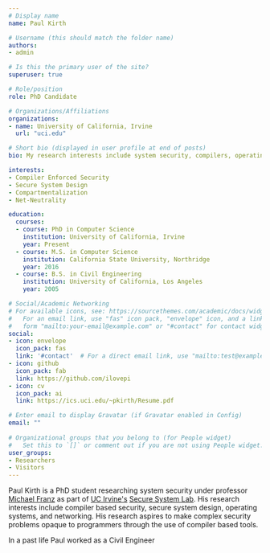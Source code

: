 ```yaml
---
# Display name
name: Paul Kirth

# Username (this should match the folder name)
authors:
- admin

# Is this the primary user of the site?
superuser: true

# Role/position
role: PhD Candidate

# Organizations/Affiliations
organizations:
- name: University of California, Irvine
  url: "uci.edu"

# Short bio (displayed in user profile at end of posts)
bio: My research interests include system security, compilers, operating systems, and networking.

interests:
- Compiler Enforced Security
- Secure System Design
- Compartmentalization
- Net-Neutrality

education:
  courses:
  - course: PhD in Computer Science
    institution: University of California, Irvine
    year: Present
  - course: M.S. in Computer Science
    institution: California State University, Northridge
    year: 2016
  - course: B.S. in Civil Engineering
    institution: University of California, Los Angeles
    year: 2005

# Social/Academic Networking
# For available icons, see: https://sourcethemes.com/academic/docs/widgets/#icons
#   For an email link, use "fas" icon pack, "envelope" icon, and a link in the
#   form "mailto:your-email@example.com" or "#contact" for contact widget.
social:
- icon: envelope
  icon_pack: fas
  link: '#contact'  # For a direct email link, use "mailto:test@example.org".
- icon: github
  icon_pack: fab
  link: https://github.com/ilovepi
- icon: cv
  icon_pack: ai
  link: https://ics.uci.edu/~pkirth/Resume.pdf

# Enter email to display Gravatar (if Gravatar enabled in Config)
email: ""
  
# Organizational groups that you belong to (for People widget)
#   Set this to `[]` or comment out if you are not using People widget.  
user_groups:
- Researchers
- Visitors
---
```


Paul Kirth is a PhD student researching system security under professor [Michael Franz](https://michaelfranz.com) as part of [UC Irvine's](https://uci.edu) [Secure System Lab](https://ssllab.org). His research interests include compiler based security, secure system design, operating systems, and networking. His research aspires to make complex security problems opaque to programmers through the use of compiler based tools.

In a past life Paul worked as a Civil Engineer

